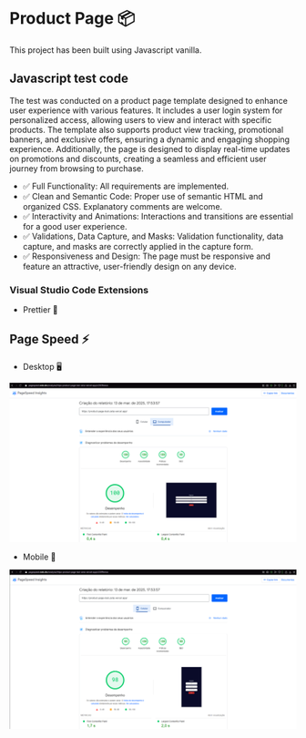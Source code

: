 # Product Page 📦

This project has been built using Javascript vanilla.

## Javascript test code

The test was conducted on a product page template designed to enhance user experience with various features. It includes a user login system for personalized access, allowing users to view and interact with specific products. The template also supports product view tracking, promotional banners, and exclusive offers, ensuring a dynamic and engaging shopping experience. Additionally, the page is designed to display real-time updates on promotions and discounts, creating a seamless and efficient user journey from browsing to purchase.

- ✅ Full Functionality: All requirements are implemented.
- ✅ Clean and Semantic Code: Proper use of semantic HTML and organized CSS. Explanatory comments are welcome.
- ✅ Interactivity and Animations: Interactions and transitions are essential for a good user experience.
- ✅ Validations, Data Capture, and Masks: Validation functionality, data capture, and masks are correctly applied in the capture form.
- ✅ Responsiveness and Design: The page must be responsive and feature an attractive, user-friendly design on any device.

### Visual Studio Code Extensions

- Prettier 🎨

## Page Speed ⚡

- Desktop 🖥️

![Desktop test speed](images/desktop-test-speed.png)

- Mobile 📱

![Mobile test speed](images/mobile-test-speed.png)
